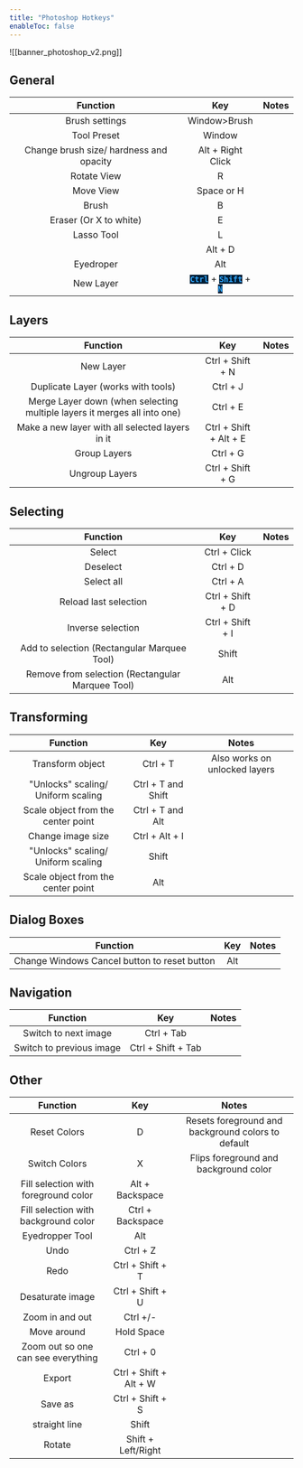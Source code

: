 ```yaml
---
title: "Photoshop Hotkeys"
enableToc: false
---
```

![[banner_photoshop_v2.png]]

<style> code { color: #30A8FF; background: #001E36; } </style>

## General
|Function|Key|Notes
|:-:|:-:|:-:
|Brush settings|Window>Brush|
|Tool Preset|Window|
|Change brush size/ hardness and opacity|Alt + Right Click|
|Rotate View|R|
|Move View|Space or H|
|Brush|B|
|Eraser (Or X to white)|E|
|Lasso Tool|L|
||Alt + D|
|Eyedroper|Alt|
|New Layer|**`Ctrl`** + **`Shift`** + **`N`**|


## Layers
|Function|Key|Notes
|:-:|:-:|:-:
|New Layer|Ctrl + Shift + N|
|Duplicate Layer (works with tools)|Ctrl + J|
|Merge Layer down (when selecting multiple layers it merges all into one)|Ctrl + E|
|Make a new layer with all selected layers in it|Ctrl + Shift + Alt + E|
|Group Layers|Ctrl + G|
|Ungroup Layers|Ctrl + Shift + G|

## Selecting
|Function|Key|Notes
|:-:|:-:|:-:
|Select|Ctrl + Click|
|Deselect|Ctrl + D|
|Select all|Ctrl + A|
|Reload last selection|Ctrl + Shift + D|
|Inverse selection|Ctrl + Shift + I|
|Add to selection (Rectangular Marquee Tool)|Shift|
|Remove from selection (Rectangular Marquee Tool)|Alt|

## Transforming
|Function|Key|Notes
|:-:|:-:|:-:
|Transform object|Ctrl + T|Also works on unlocked layers
|"Unlocks" scaling/ Uniform scaling|Ctrl + T and Shift|
|Scale object from the center point|Ctrl + T and Alt|
|Change image size|Ctrl + Alt + I|
|"Unlocks" scaling/ Uniform scaling|Shift|
|Scale object from the center point|Alt|

## Dialog Boxes
|Function|Key|Notes
|:-:|:-:|:-:
|Change Windows Cancel button to reset button|Alt|

## Navigation
|Function|Key|Notes
|:-:|:-:|:-:
|Switch to next image|Ctrl + Tab|
|Switch to previous image|Ctrl + Shift + Tab|

## Other
|Function|Key|Notes
|:-:|:-:|:-:
|Reset Colors|D|Resets foreground and background colors to default
|Switch Colors|X|Flips foreground and background color
|Fill selection with foreground color|Alt + Backspace|
|Fill selection with background color|Ctrl + Backspace|
|Eyedropper Tool|Alt|
|Undo|Ctrl + Z|
|Redo|Ctrl + Shift + T|
|Desaturate image|Ctrl + Shift + U|
|Zoom in and out|Ctrl +/-|
|Move around|Hold Space|
|Zoom out so one can see everything|Ctrl + 0|
|Export|Ctrl + Shift + Alt + W|
|Save as|Ctrl + Shift + S|
|straight line|Shift|
|Rotate|Shift + Left/Right|